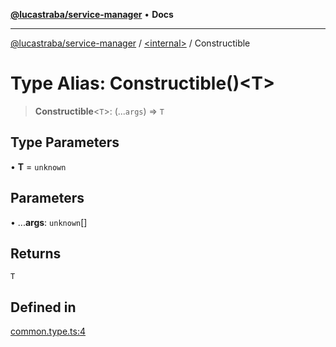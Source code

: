 [**@lucastraba/service-manager**](../../README.md) • **Docs**

***

[@lucastraba/service-manager](../../globals.md) / [\<internal\>](../README.md) / Constructible

# Type Alias: Constructible()\<T\>

> **Constructible**\<`T`\>: (...`args`) => `T`

## Type Parameters

• **T** = `unknown`

## Parameters

• ...**args**: `unknown`[]

## Returns

`T`

## Defined in

[common.type.ts:4](https://github.com/lucastraba/service-manager/blob/1f568d8fa4f03055a4ed0e484704c9985f8f7f13/src/common.type.ts#L4)

